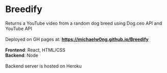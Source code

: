# Breedify
Returns a YouTube video from a random dog breed using Dog.ceo API and YouTube API <br/>
<br/>
Deployed on GH pages at: **https://michaelw0ng.github.io/Breedify**
<br/>
<br/>
**Frontend**: React, HTML/CSS
<br/>
**Backend**: Node
<br/>
<br/>
Backend server is hosted on Heroku


